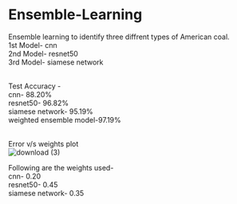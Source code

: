 # Ensemble-Learning
Ensemble learning to identify three diffrent types of American coal.</br>
1st Model- cnn</br>
2nd Model- resnet50</br>
3rd Model- siamese network</br></br>


Test Accuracy -</br>
cnn- 88.20%</br>
resnet50- 96.82%</br>
siamese network- 95.19%</br>
weighted ensemble model-97.19%</br></br>

Error v/s weights plot</br>
![download (3)](https://user-images.githubusercontent.com/43816262/80647291-dc570880-8a8b-11ea-9721-46d67b024a46.png)

Following are the weights used-</br>
cnn- 0.20</br>
resnet50- 0.45</br>
siamese network- 0.35</br>

